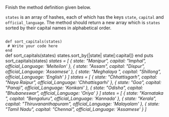 Finish the method definition given below.

`states` is an array of hashes, each of which has the keys `state`, `capital` and `official_language`. The method should return a new array which is `states` sorted by their capital names in alphabetical order.

<Editor lang="ruby" type="exercise" testMode="multipleInput">
<code>
def sort_capitals(states)
 # Write your code here
end
</code>

<solution>
def sort_capitals(states)
  states.sort_by{|state| state[:capital]}
end
</solution>

<testcases>
<caller>
puts sort_capitals(states)
</caller>
<testcase>
<i>
states = [
      { state: "Manipur", capital: "Imphal", official_Language: 'Meiteilon' },
      { state: "Assam", capital: "Dispur", official_Language: 'Assamese' },
      { state: "Meghalaya	", capital: "Shillong", official_Language: 'English' }
    ]
</i>
</testcase>
<testcase>
<i>
states = [
      { state: "Chhattisgarh", capital: "Naya Raipur", official_Language: 'Chhattisgarhi' },
      { state: "Goa", capital: "Panaji", official_Language: 'Konkani' },
      { state: "Odisha", capital: "Bhubaneswar", official_Language: 'Oriya' }
    ]
</i>
</testcase>
<testcase>
<i>
states = [
      { state: "Karnataka	", capital: "Bengaluru", official_Language: 'Kannada' },
      { state: "Kerala", capital: "Thiruvananthapuram", official_Language: 'Malayalam' },
      { state: "Tamil Nadu", capital: "Chennai", official_Language: 'Assamese' }
    ]
</i>
</testcase>
</testcases>
</Editor>